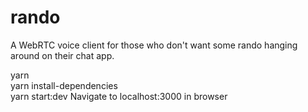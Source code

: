 # rando 
A WebRTC voice client for those who don't want some rando hanging around on their chat app.

yarn  
yarn install-dependencies  
yarn start:dev
Navigate to localhost:3000 in browser
